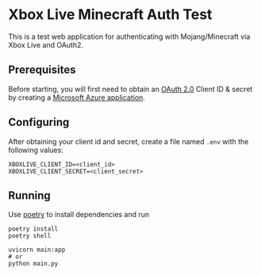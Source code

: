 # Xbox Live Minecraft Auth Test

This is a test web application for authenticating with Mojang/Minecraft via
Xbox Live and OAuth2.

## Prerequisites
Before starting, you will first need to obtain an
[OAuth 2.0](https://docs.microsoft.com/en-us/azure/active-directory/develop/v2-oauth2-auth-code-flow)
Client ID & secret by creating a
[Microsoft Azure application](https://docs.microsoft.com/en-us/azure/active-directory/develop/quickstart-register-app). 

## Configuring

After obtaining your client id and secret, create a file named `.env` with the following values:

```
XBOXLIVE_CLIENT_ID=<client_id>
XBOXLIVE_CLIENT_SECRET=<client_secret>
```

## Running

Use [poetry](https://python-poetry.org) to install dependencies and run

```shell
poetry install
poetry shell

uvicorn main:app
# or
python main.py
```
